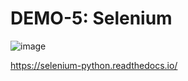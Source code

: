 # DEMO-5: Selenium

![image](https://user-images.githubusercontent.com/91676235/141156888-76cecc8e-9967-4777-a6d0-cfac7805232f.png)

https://selenium-python.readthedocs.io/
